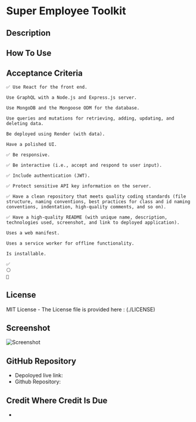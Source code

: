 # Super Employee Toolkit

## Description

## How To Use

## Acceptance Criteria

```
✅ Use React for the front end.

Use GraphQL with a Node.js and Express.js server.

Use MongoDB and the Mongoose ODM for the database.

Use queries and mutations for retrieving, adding, updating, and deleting data.

Be deployed using Render (with data).

Have a polished UI.

✅ Be responsive.

✅ Be interactive (i.e., accept and respond to user input).

✅ Include authentication (JWT).

✅ Protect sensitive API key information on the server.

✅ Have a clean repository that meets quality coding standards (file structure, naming conventions, best practices for class and id naming conventions, indentation, high-quality comments, and so on).

✅ Have a high-quality README (with unique name, description, technologies used, screenshot, and link to deployed application).

Uses a web manifest.

Uses a service worker for offline functionality.

Is installable.

✅
⚪
🔘

```


## License

MIT License - The License file is provided here : (./LICENSE)

## Screenshot

![Screenshot](/assets/screenshot.png)

## GitHub Repository

- Depoloyed live link: 
- Github Repository: 

## Credit Where Credit Is Due

- 


